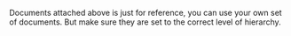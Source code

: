 Documents attached above is just for reference, you can use your own set of documents. But make sure they are set to the correct level of hierarchy.

